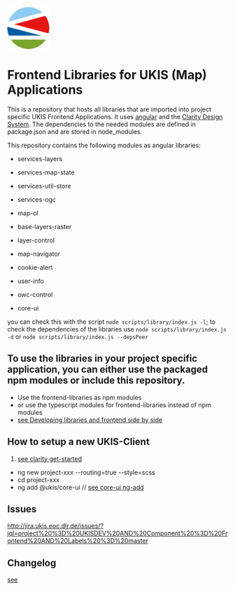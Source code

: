 ![UKIS Logo](projects/core-ui/schematics/ng-add/files/src/assets/icons/icon-96x96.png "UKIS Logo")

# Frontend Libraries for UKIS (Map) Applications

This is a repository that hosts all libraries that are imported into project specific UKIS Frontend Applications. 
It uses [angular](https://angular.io/) and the [Clarity Design System](https://vmware.github.io/clarity/).
The dependencies to the needed modules are defined in package.json and are stored in node_modules.  

This repository contains the following modules as angular libraries:

- services-layers
- services-map-state
- services-util-store
- services-ogc

- map-ol
- base-layers-raster
- layer-control
- map-navigator
- cookie-alert
- user-info
- owc-control
- core-ui

you can check this with the script `node scripts/library/index.js -l`;
to check the dependencies of the libraries use `node scripts/library/index.js -d` or `node scripts/library/index.js --depsPeer`

## To use the libraries in your project specific application, you can either use the packaged npm modules or include this repository.
- Use the frontend-libraries as npm modules 
- or use the typescript modules for frontend-libraries instead of npm modules
- [see Developing libraries and frontend side by side](DEVELOPMENT.md)



## How to setup a new UKIS-Client
1. [see clarity get-started](https://clarity.design/documentation/get-started)
- ng new project-xxx --routing=true --style=scss
- cd project-xxx
- ng add @ukis/core-ui // [see core-ui ng-add](projects/core-ui/schematics/ng-add/schema.json)


## Issues
 http://jira.ukis.eoc.dlr.de/issues/?jql=project%20%3D%20UKISDEV%20AND%20Component%20%3D%20Frontend%20AND%20Labels%20%3D%20master

## Changelog
[see](CHANGELOG.md)
